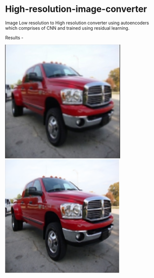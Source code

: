 ﻿# High-resolution-image-converter

Image Low resolution to High resolution converter using autoencoders which comprises of CNN and trained using residual learning.


Results -

![alt text](https://github.com/anirudha-bs/High-resolution-image-converter/blob/master/low_res.jpeg?raw=true)       ![alt text](https://github.com/anirudha-bs/High-resolution-image-converter/blob/master/high_res.png?raw=true)

